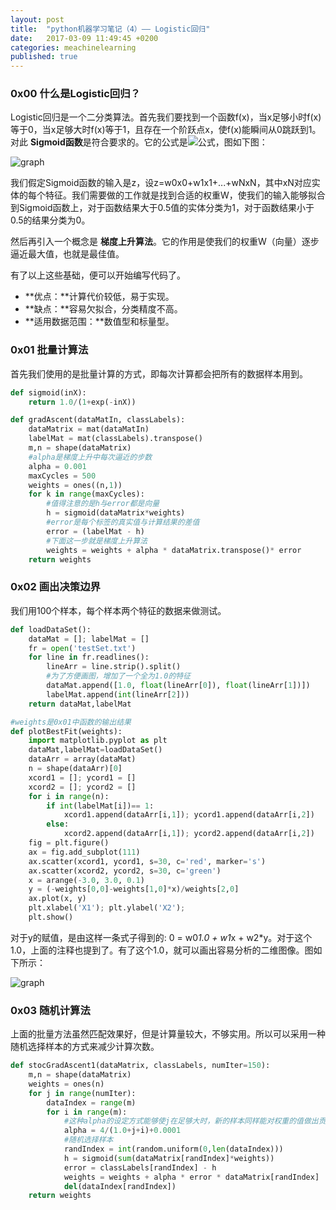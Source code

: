 ```yaml
---
layout: post
title:  "python机器学习笔记（4）—— Logistic回归"
date:   2017-03-09 11:49:45 +0200
categories: meachinelearning
published: true
---
```

### 0x00 什么是Logistic回归？

Logistic回归是一个二分类算法。首先我们要找到一个函数f(x)，当x足够小时f(x)等于0，当x足够大时f(x)等于1，且存在一个阶跃点x，使f(x)能瞬间从0跳跃到1。对此 **Sigmoid函数**是符合要求的。它的公式是![公式](http://ofnd3snod.bkt.clouddn.com/blog/meachineleaning/Logistic/sigmoid_function.gif)，图如下图：


![graph](http://ofnd3snod.bkt.clouddn.com/blog/meachineleaning/Logistic/sigmoid.png)


我们假定Sigmoid函数的输入是z，设z=w0x0+w1x1+...+wNxN，其中xN对应实体的每个特征。我们需要做的工作就是找到合适的权重W，使我们的输入能够拟合到Sigmoid函数上，对于函数结果大于0.5值的实体分类为1，对于函数结果小于0.5的结果分类为0。


然后再引入一个概念是 **梯度上升算法**。它的作用是使我们的权重W（向量）逐步逼近最大值，也就是最佳值。


有了以上这些基础，便可以开始编写代码了。

- **优点：**计算代价较低，易于实现。
- **缺点：**容易欠拟合，分类精度不高。
- **适用数据范围：**数值型和标量型。

### 0x01 批量计算法

首先我们使用的是批量计算的方式，即每次计算都会把所有的数据样本用到。

```python
def sigmoid(inX):
    return 1.0/(1+exp(-inX))

def gradAscent(dataMatIn, classLabels):
    dataMatrix = mat(dataMatIn)             
    labelMat = mat(classLabels).transpose() 
    m,n = shape(dataMatrix)
    #alpha是梯度上升中每次逼近的步数
    alpha = 0.001
    maxCycles = 500
    weights = ones((n,1))
    for k in range(maxCycles):
        #值得注意的是h与error都是向量              
        h = sigmoid(dataMatrix*weights)
        #error是每个标签的真实值与计算结果的差值    
        error = (labelMat - h) 
        #下面这一步就是梯度上升算法             
        weights = weights + alpha * dataMatrix.transpose()* error 
    return weights
```

### 0x02 画出决策边界

我们用100个样本，每个样本两个特征的数据来做测试。

```python
def loadDataSet():
    dataMat = []; labelMat = []
    fr = open('testSet.txt')
    for line in fr.readlines():
        lineArr = line.strip().split()
        #为了方便画图，增加了一个全为1.0的特征
        dataMat.append([1.0, float(lineArr[0]), float(lineArr[1])])
        labelMat.append(int(lineArr[2]))
    return dataMat,labelMat

#weights是0x01中函数的输出结果
def plotBestFit(weights):
    import matplotlib.pyplot as plt
    dataMat,labelMat=loadDataSet()
    dataArr = array(dataMat)
    n = shape(dataArr)[0] 
    xcord1 = []; ycord1 = []
    xcord2 = []; ycord2 = []
    for i in range(n):
        if int(labelMat[i])== 1:
            xcord1.append(dataArr[i,1]); ycord1.append(dataArr[i,2])
        else:
            xcord2.append(dataArr[i,1]); ycord2.append(dataArr[i,2])
    fig = plt.figure()
    ax = fig.add_subplot(111)
    ax.scatter(xcord1, ycord1, s=30, c='red', marker='s')
    ax.scatter(xcord2, ycord2, s=30, c='green')
    x = arange(-3.0, 3.0, 0.1)
    y = (-weights[0,0]-weights[1,0]*x)/weights[2,0]
    ax.plot(x, y)
    plt.xlabel('X1'); plt.ylabel('X2');
    plt.show()
```

对于y的赋值，是由这样一条式子得到的: 0 = w0*1.0 + w1*x + w2*y。对于这个1.0，上面的注释也提到了。有了这个1.0，就可以画出容易分析的二维图像。图如下所示：

![graph](http://ofnd3snod.bkt.clouddn.com/blog/meachineleaning/Logistic/logistic.png)

### 0x03 随机计算法

上面的批量方法虽然匹配效果好，但是计算量较大，不够实用。所以可以采用一种随机选择样本的方式来减少计算次数。

```python
def stocGradAscent1(dataMatrix, classLabels, numIter=150):
    m,n = shape(dataMatrix)
    weights = ones(n)   
    for j in range(numIter):
        dataIndex = range(m)
        for i in range(m):
            #这种alpha的设定方式能够使j在足够大时，新的样本同样能对权重的值做出贡献。即后面的数据也能有意义。
            alpha = 4/(1.0+j+i)+0.0001    
            #随机选择样本 
            randIndex = int(random.uniform(0,len(dataIndex)))
            h = sigmoid(sum(dataMatrix[randIndex]*weights))
            error = classLabels[randIndex] - h
            weights = weights + alpha * error * dataMatrix[randIndex]
            del(dataIndex[randIndex])
    return weights
```
